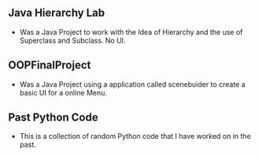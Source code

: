 ## Java Hierarchy Lab
  * Was a Java Project to work with the Idea of Hierarchy and the use of Superclass and Subclass. No UI.
  
  
## OOPFinalProject
  * Was a Java Project using a application called scenebuider to create a basic UI for a online Menu.

## Past Python Code
 * This is a collection of random Python code that I have worked on in the past.
